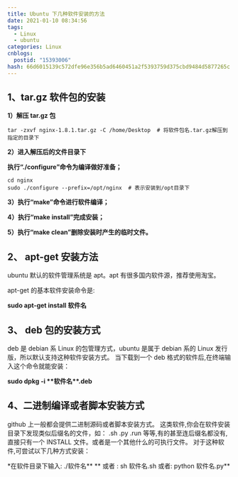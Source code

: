 ```yaml
---
title: Ubuntu 下几种软件安装的方法
date: 2021-01-10 08:34:56
tags:
  - Linux
  - ubuntu
categories: Linux
cnblogs:
  postid: "15393006"
hash: 66d6015139c572dfe96e356b5ad6460451a2f5393759d375cbd9484d5877265c
---
```


## **1、tar.gz 软件包的安装**

**1）解压 tar.gz 包**

```
tar -zxvf nginx-1.8.1.tar.gz -C /home/Desktop  # 将软件包名.tar.gz解压到指定的目录下
```

**2）进入解压后的文件目录下**

**执行“./configure”命令为编译做好准备；**

```
cd nginx
sudo ./configure --prefix=/opt/nginx  # 表示安装到/opt目录下
```

**3）执行“make”命令进行软件编译；**

**4）执行“make install”完成安装；**

**5）执行“make clean”删除安装时产生的临时文件。**

## 2、 apt-get 安装方法

ubuntu 默认的软件管理系统是 apt。apt 有很多国内软件源，推荐使用淘宝。

apt-get 的基本软件安装命令是:

**sudo apt-get install 软件名**

## **3、 deb 包的安装方式**

deb 是 debian 系 Linux 的包管理方式，ubuntu 是属于 debian 系的 Linux 发行版，所以默认支持这种软件安装方式。
当下载到一个 deb 格式的软件后,在终端输入这个命令就能安装：

**sudo dpkg -i \*\*软件名\*\*.deb**

## **4、二进制编译或者脚本安装方式**

github 上一般都会提供二进制源码或者脚本安装方式。
这类软件,你会在软件安装目录下发现类似后缀名的文件，如： .sh .py .run 等等,有的甚至连后缀名都没有,直接只有一个 INSTALL 文件。或者是一个其他什么的可执行文件。
对于这种软件,可尝试以下几种方式安装：

\*在软件目录下输入: ./软件名\*\* **
或者 : sh 软件名.sh
或者: python 软件名.py**
